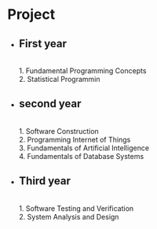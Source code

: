 # Project
- ## First year
  <br>1. Fundamental Programming Concepts
  <br>2. Statistical Programmin
- ## second year
  <br>1. Software Construction
  <br>2. Programming Internet of Things
  <br>3. Fundamentals of Artificial Intelligence
  <br>4. Fundamentals of Database Systems
- ## Third year
  <br>1. Software Testing and Verification
  <br>2. System Analysis and Design
